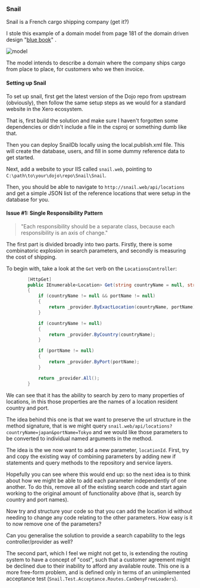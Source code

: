 ### Snail

Snail is a French cargo shipping company (get it?)

I stole this example of a domain model from page 181 of the domain
driven design "[blue
book](http://www.amazon.com/Domain-Driven-Design-Tackling-Complexity-Software/dp/0321125215)"
.

![model](http://i.imgur.com/GRhaX1x.jpg)

The model intends to describe a domain where the company ships cargo
from place to place, for customers who we then invoice.

#### Setting up Snail

To set up snail, first get the latest version of the Dojo repo from
upstream (obviously), then follow the same setup steps as we would for
a standard website in the Xero ecosystem.

That is, first build the solution and make sure I haven't forgotten
some dependencies or didn't include a file in the csproj or something
dumb like that.

Then you can deploy SnailDb locally using the local.publish.xml
file. This will create the database, users, and fill in some dummy
reference data to get started.

Next, add a website to your IIS called `snail.web`, pointing to
`C:\path\to\your\dojo\repo\Snail\Snail`.

Then, you should be able to navigate to
`http://snail.web/api/locations` and get a simple JSON list of the
reference locations that were setup in the database for you.


#### Issue #1: Single Responsibility Pattern

> "Each responsibility should be a separate class, because each
  responsibility is an axis of change."

The first part is divided broadly into two parts. Firstly, there is
some combinatoric explosion in search parameters, and secondly is
measuring the cost of shipping.

To begin with, take a look at the `Get` verb on the
`LocationsController`:

```csharp
        [HttpGet]
        public IEnumerable<Location> Get(string countryName = null, string portName = null)
        {
            if (countryName != null && portName != null)
            {
                return _provider.ByExactLocation(countryName, portName);
            }

            if (countryName != null)
            {
                return _provider.ByCountry(countryName);
            }

            if (portName != null)
            {
                return _provider.ByPort(portName);
            }

            return _provider.All();
        }
```

We can see that it has the ability to search by zero to many
properties of locations, in this those properties are the names of a
location resident country and port.

The idea behind this one is that we want to preserve the url structure
in the method signature, that is we might query
`snail.web/api/locations?countryName=japan&portName=Tokyo` and we
would like those parameters to be converted to individual named
arguments in the method.

The idea is the we now want to add a new parameter,
`locationId`. First, try and copy the existing way of combining
parameters by adding new if statements and query methods to the
repository and service layers.

Hopefully you can see where this would end up: so the next idea is to
think about how we might be able to add each parameter independently
of one another. To do this, remove all of the existing search code and
start again working to the original amount of functionality above
(that is, search by country and port names).

Now try and structure your code so that you can add the location id
without needing to change any code relating to the other
parameters. How easy is it to now remove one of the parameters?

Can you generalise the solution to provide a search capability to
the legs controller/provider as well?

The second part, which I feel we might not get to, is extending the
routing system to have a concept of "cost", such that a customer
agreement might be declined due to their inability to afford any
available route. This one is a more free-form problem, and is defined
only in terms of an unimplemented acceptance test (`Snail.Test.Acceptance.Routes.CanDenyFreeLoaders`).